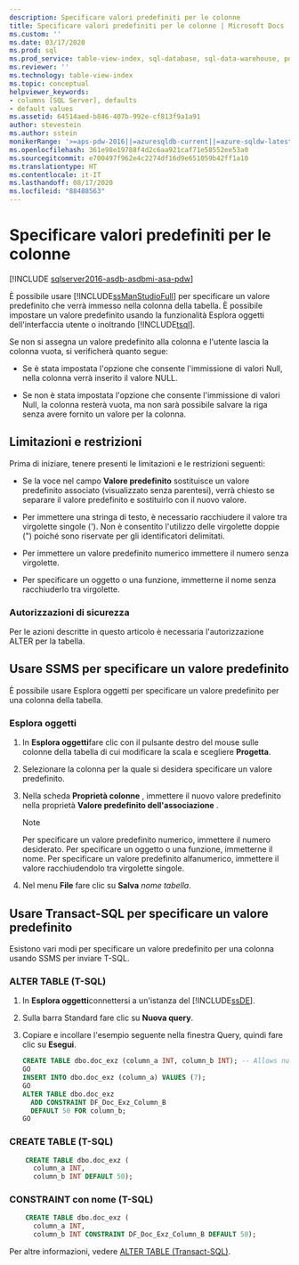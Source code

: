 ```yaml
---
description: Specificare valori predefiniti per le colonne
title: Specificare valori predefiniti per le colonne | Microsoft Docs
ms.custom: ''
ms.date: 03/17/2020
ms.prod: sql
ms.prod_service: table-view-index, sql-database, sql-data-warehouse, pdw
ms.reviewer: ''
ms.technology: table-view-index
ms.topic: conceptual
helpviewer_keywords:
- columns [SQL Server], defaults
- default values
ms.assetid: 64514aed-b846-407b-992e-cf813f9a1a91
author: stevestein
ms.author: sstein
monikerRange: '>=aps-pdw-2016||=azuresqldb-current||=azure-sqldw-latest||>=sql-server-2016||=sqlallproducts-allversions||>=sql-server-linux-2017||=azuresqldb-mi-current'
ms.openlocfilehash: 361e98e19788f4d2c6aa921caf71e58552ee53a0
ms.sourcegitcommit: e700497f962e4c2274df16d9e651059b42ff1a10
ms.translationtype: HT
ms.contentlocale: it-IT
ms.lasthandoff: 08/17/2020
ms.locfileid: "88488563"
---
```

# <a name="specify-default-values-for-columns"></a>Specificare valori predefiniti per le colonne

[!INCLUDE [sqlserver2016-asdb-asdbmi-asa-pdw](../../includes/applies-to-version/sqlserver2016-asdb-asdbmi-asa-pdw.md)]

È possibile usare [!INCLUDE[ssManStudioFull](../../includes/ssmanstudiofull-md.md)] per specificare un valore predefinito che verrà immesso nella colonna della tabella. È possibile impostare un valore predefinito usando la funzionalità Esplora oggetti dell'interfaccia utente o inoltrando [!INCLUDE[tsql](../../includes/tsql-md.md)].

Se non si assegna un valore predefinito alla colonna e l'utente lascia la colonna vuota, si verificherà quanto segue:

- Se è stata impostata l'opzione che consente l'immissione di valori Null, nella colonna verrà inserito il valore NULL.

- Se non è stata impostata l'opzione che consente l'immissione di valori Null, la colonna resterà vuota, ma non sarà possibile salvare la riga senza avere fornito un valore per la colonna.

## <a name="limitations-and-restrictions"></a><a name="Restrictions"></a> Limitazioni e restrizioni

Prima di iniziare, tenere presenti le limitazioni e le restrizioni seguenti:

- Se la voce nel campo **Valore predefinito** sostituisce un valore predefinito associato (visualizzato senza parentesi), verrà chiesto se separare il valore predefinito e sostituirlo con il nuovo valore.

- Per immettere una stringa di testo, è necessario racchiudere il valore tra virgolette singole ('). Non è consentito l'utilizzo delle virgolette doppie (") poiché sono riservate per gli identificatori delimitati.

- Per immettere un valore predefinito numerico immettere il numero senza virgolette.

- Per specificare un oggetto o una funzione, immetterne il nome senza racchiuderlo tra virgolette.

### <a name="security-permissions"></a><a name="Security"></a> Autorizzazioni di sicurezza

Per le azioni descritte in questo articolo è necessaria l'autorizzazione ALTER per la tabella.

## <a name="use-ssms-to-specify-a-default"></a><a name="SSMSProcedure"></a> Usare SSMS per specificare un valore predefinito

È possibile usare Esplora oggetti per specificare un valore predefinito per una colonna della tabella.

### <a name="object-explorer"></a>Esplora oggetti

1. In **Esplora oggetti**fare clic con il pulsante destro del mouse sulle colonne della tabella di cui modificare la scala e scegliere **Progetta**.

2. Selezionare la colonna per la quale si desidera specificare un valore predefinito.

3. Nella scheda **Proprietà colonne** , immettere il nuovo valore predefinito nella proprietà **Valore predefinito dell'associazione** .

   > [!NOTE]
   > Per specificare un valore predefinito numerico, immettere il numero desiderato. Per specificare un oggetto o una funzione, immetterne il nome. Per specificare un valore predefinito alfanumerico, immettere il valore racchiudendolo tra virgolette singole.

4. Nel menu **File** fare clic su **Salva** _nome tabella_.

## <a name="use-transact-sql-to-specify-a-default"></a><a name="TsqlProcedure"></a> Usare Transact-SQL per specificare un valore predefinito

Esistono vari modi per specificare un valore predefinito per una colonna usando SSMS per inviare T-SQL.

### <a name="alter-table-t-sql"></a>ALTER TABLE (T-SQL)

1. In **Esplora oggetti**connettersi a un'istanza del [!INCLUDE[ssDE](../../includes/ssde-md.md)].

2. Sulla barra Standard fare clic su **Nuova query**.

3. Copiare e incollare l'esempio seguente nella finestra Query, quindi fare clic su **Esegui**.

   ```sql
   CREATE TABLE dbo.doc_exz (column_a INT, column_b INT); -- Allows nulls.
   GO
   INSERT INTO dbo.doc_exz (column_a) VALUES (7);
   GO
   ALTER TABLE dbo.doc_exz
     ADD CONSTRAINT DF_Doc_Exz_Column_B
     DEFAULT 50 FOR column_b;
   GO
   ```

<!--
The following two T-SQL code examples were offered by 'nycdotnet' (Steve) via public PR 1660, Feb 2019.
-->

### <a name="create-table-t-sql"></a>CREATE TABLE (T-SQL)

```sql
    CREATE TABLE dbo.doc_exz (
      column_a INT,
      column_b INT DEFAULT 50);
```

### <a name="named-constraint-t-sql"></a>CONSTRAINT con nome (T-SQL)

```sql
    CREATE TABLE dbo.doc_exz (
      column_a INT,
      column_b INT CONSTRAINT DF_Doc_Exz_Column_B DEFAULT 50);
```

Per altre informazioni, vedere [ALTER TABLE &#40;Transact-SQL&#41;](../../t-sql/statements/alter-table-transact-sql.md).
